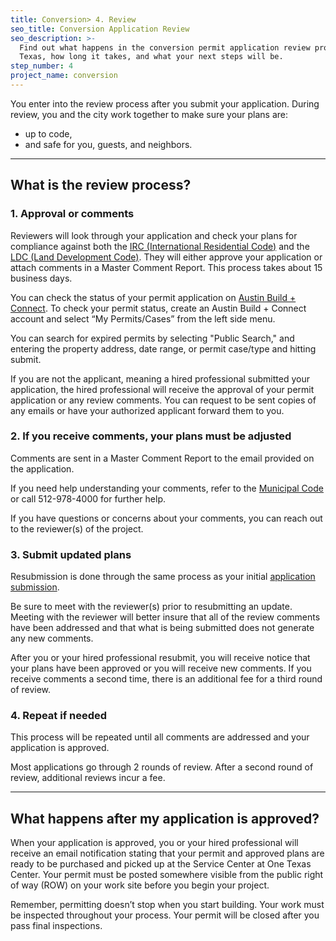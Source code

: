 ```yaml
---
title: Conversion> 4. Review
seo_title: Conversion Application Review
seo_description: >-
  Find out what happens in the conversion permit application review process in Austin,
  Texas, how long it takes, and what your next steps will be.
step_number: 4
project_name: conversion
---
```


You enter into the review process after you submit your application. During review, you and the city work together to make sure your plans are:

* up to code,
* and safe for you, guests, and neighbors.

---

## What is the review process?

### 1. Approval or comments

Reviewers will look through your application and check your plans for compliance against both the [IRC (International Residential Code)](https://www.iccsafe.org/codes-tech-support/codes/2015-i-codes/irc/) and the [LDC (Land Development Code)](https://www.municode.com/library/tx/austin/codes/code_of_ordinances?nodeId=TIT25LADE). They will either approve your application or attach comments in a Master Comment Report. This process takes about 15 business days.

You can check the status of your permit application on [Austin Build + Connect](https://abc.austintexas.gov/web/permit/index). To check your permit status, create an Austin Build + Connect account and select “My Permits/Cases” from the left side menu.

You can search for expired permits by selecting "Public Search," and entering the property address, date range, or permit case/type and hitting submit.

If you are not the applicant, meaning a hired professional submitted your application, the hired professional will receive the approval of your permit application or any review comments. You can request to be sent copies of any emails or have your authorized applicant forward them to you.

### 2. If you receive comments, your plans must be adjusted

Comments are sent in a Master Comment Report to the email provided on the application.

If you need help understanding your comments, refer to the [Municipal Code](https://www.municode.com/library/tx/austin/codes/code_of_ordinances?nodeId=THCOAUTE01) or call 512-978-4000 for further help.

If you have questions or concerns about your comments, you can reach out to the reviewer(s) of the project.

### 3. Submit updated plans

Resubmission is done through the same process as your initial [application submission](/residential/projects/deck#how-do-i-submit-my-application?).

Be sure to meet with the reviewer(s) prior to resubmitting an update.  Meeting with the reviewer will better insure that all of the review comments have been addressed and that what is being submitted does not generate any new comments.

After you or your hired professional resubmit, you will receive notice that your plans have been approved or you will receive new comments. If you receive comments a second time, there is an additional fee for a third round of review.

### 4. Repeat if needed

This process will be repeated until all comments are addressed and your application is approved.

Most applications go through 2 rounds of review. After a second round of review, additional reviews incur a fee.

---

## What happens after my application is approved?

When your application is approved, you or your hired professional will receive an email notification stating that your permit and approved plans are ready to be purchased and picked up at the Service Center at One Texas Center. Your permit must be posted somewhere visible from the public right of way (ROW) on your work site before you begin your project.

Remember, permitting doesn’t stop when you start building. Your work must be inspected throughout your process.  Your permit will be closed after you pass final inspections.